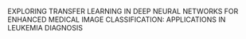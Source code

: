 EXPLORING TRANSFER LEARNING IN DEEP NEURAL NETWORKS FOR ENHANCED MEDICAL IMAGE CLASSIFICATION: APPLICATIONS IN LEUKEMIA DIAGNOSIS
